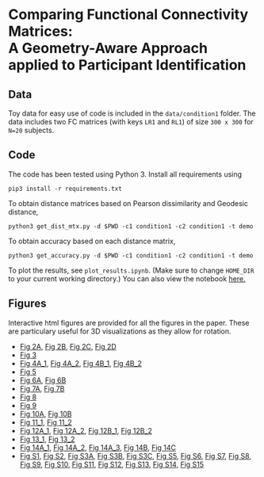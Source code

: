 # Comparing Functional Connectivity Matrices: <br/>A Geometry-Aware Approach applied to Participant Identification

## Data
Toy data for easy use of code is included in the `data/condition1` folder. The data includes two FC matrices (with keys `LR1` and `RL1`) of size `300 x 300` for `N=20` subjects.

## Code
The code has been tested using Python 3. Install all requirements using
```
pip3 install -r requirements.txt
```
To obtain distance matrices based on Pearson dissimilarity and Geodesic distance,
```
python3 get_dist_mtx.py -d $PWD -c1 condition1 -c2 condition1 -t demo
```
To obtain accuracy based on each distance matrix,
```
python3 get_accuracy.py -d $PWD -c1 condition1 -c2 condition1 -t demo
```
To plot the results, see `plot_results.ipynb`. (Make sure to change `HOME_DIR` to your current working directory.) You can also view the notebook [here.](https://nbviewer.jupyter.org/github/makto-toruk/FC_geodesic/blob/master/plot_results.ipynb)

## Figures

Interactive html figures are provided for all the figures in the paper. These are particulary useful for 3D visualizations as they allow for rotation.

* [Fig 2A](https://htmlpreview.github.io/?https://github.com/makto-toruk/FC_geodesic/blob/master/figures/Fig2A.html), [Fig 2B](https://htmlpreview.github.io/?https://github.com/makto-toruk/FC_geodesic/blob/master/figures/Fig2B.html), [Fig 2C](https://htmlpreview.github.io/?https://github.com/makto-toruk/FC_geodesic/blob/master/figures/Fig2C.html), [Fig 2D](https://htmlpreview.github.io/?https://github.com/makto-toruk/FC_geodesic/blob/master/figures/Fig2D.html)
* [Fig 3](https://htmlpreview.github.io/?https://github.com/makto-toruk/FC_geodesic/blob/master/figures/Fig3.html)
* [Fig 4A_1](https://htmlpreview.github.io/?https://github.com/makto-toruk/FC_geodesic/blob/master/figures/Fig4A_1.html), [Fig 4A_2](https://htmlpreview.github.io/?https://github.com/makto-toruk/FC_geodesic/blob/master/figures/Fig4A_2.html), [Fig 4B_1](https://htmlpreview.github.io/?https://github.com/makto-toruk/FC_geodesic/blob/master/figures/Fig4B_1.html), [Fig 4B_2](https://htmlpreview.github.io/?https://github.com/makto-toruk/FC_geodesic/blob/master/figures/Fig4B_2.html)
* [Fig 5](https://htmlpreview.github.io/?https://github.com/makto-toruk/FC_geodesic/blob/master/figures/Fig5.html)
* [Fig 6A](https://htmlpreview.github.io/?https://github.com/makto-toruk/FC_geodesic/blob/master/figures/Fig6A.html), [Fig 6B](https://htmlpreview.github.io/?https://github.com/makto-toruk/FC_geodesic/blob/master/figures/Fig6B.html)
* [Fig 7A](https://htmlpreview.github.io/?https://github.com/makto-toruk/FC_geodesic/blob/master/figures/Fig7A.html), [Fig 7B](https://htmlpreview.github.io/?https://github.com/makto-toruk/FC_geodesic/blob/master/figures/Fig7B.html)
* [Fig 8](https://htmlpreview.github.io/?https://github.com/makto-toruk/FC_geodesic/blob/master/figures/Fig8.html)
* [Fig 9](https://htmlpreview.github.io/?https://github.com/makto-toruk/FC_geodesic/blob/master/figures/Fig9.html)
* [Fig 10A](https://htmlpreview.github.io/?https://github.com/makto-toruk/FC_geodesic/blob/master/figures/Fig10A.html), [Fig 10B](https://htmlpreview.github.io/?https://github.com/makto-toruk/FC_geodesic/blob/master/figures/Fig10B.html)
* [Fig 11_1](https://htmlpreview.github.io/?https://github.com/makto-toruk/FC_geodesic/blob/master/figures/Fig11_1.html), [Fig 11_2](https://htmlpreview.github.io/?https://github.com/makto-toruk/FC_geodesic/blob/master/figures/Fig11_2.html)
* [Fig 12A_1](https://htmlpreview.github.io/?https://github.com/makto-toruk/FC_geodesic/blob/master/figures/Fig12A_1.html), [Fig 12A_2](https://htmlpreview.github.io/?https://github.com/makto-toruk/FC_geodesic/blob/master/figures/Fig12A_2.html), [Fig 12B_1](https://htmlpreview.github.io/?https://github.com/makto-toruk/FC_geodesic/blob/master/figures/Fig12B_1.html), [Fig 12B_2](https://htmlpreview.github.io/?https://github.com/makto-toruk/FC_geodesic/blob/master/figures/Fig12B_2.html)
* [Fig 13_1](https://htmlpreview.github.io/?https://github.com/makto-toruk/FC_geodesic/blob/master/figures/Fig13_1.html), [Fig 13_2](https://htmlpreview.github.io/?https://github.com/makto-toruk/FC_geodesic/blob/master/figures/Fig13_2.html)
* [Fig 14A_1](https://htmlpreview.github.io/?https://github.com/makto-toruk/FC_geodesic/blob/master/figures/Fig14A_1.html), [Fig 14A_2](https://htmlpreview.github.io/?https://github.com/makto-toruk/FC_geodesic/blob/master/figures/Fig14A_2.html), [Fig 14A_3](https://htmlpreview.github.io/?https://github.com/makto-toruk/FC_geodesic/blob/master/figures/Fig14A_3.html), [Fig 14B](https://htmlpreview.github.io/?https://github.com/makto-toruk/FC_geodesic/blob/master/figures/Fig14B.html), [Fig 14C](https://htmlpreview.github.io/?https://github.com/makto-toruk/FC_geodesic/blob/master/figures/Fig14C.html)
* [Fig S1](https://htmlpreview.github.io/?https://github.com/makto-toruk/FC_geodesic/blob/master/figures/FigS1.html), [Fig S2](https://htmlpreview.github.io/?https://github.com/makto-toruk/FC_geodesic/blob/master/figures/FigS2.html), [Fig S3A](https://htmlpreview.github.io/?https://github.com/makto-toruk/FC_geodesic/blob/master/figures/FigS3A.html), [Fig S3B](https://htmlpreview.github.io/?https://github.com/makto-toruk/FC_geodesic/blob/master/figures/FigS3B.html), [Fig S3C](https://htmlpreview.github.io/?https://github.com/makto-toruk/FC_geodesic/blob/master/figures/FigS3C.html), [Fig S5](https://htmlpreview.github.io/?https://github.com/makto-toruk/FC_geodesic/blob/master/figures/FigS5.html), [Fig S6](https://htmlpreview.github.io/?https://github.com/makto-toruk/FC_geodesic/blob/master/figures/FigS6.html), [Fig S7](https://htmlpreview.github.io/?https://github.com/makto-toruk/FC_geodesic/blob/master/figures/FigS7.html), [Fig S8](https://htmlpreview.github.io/?https://github.com/makto-toruk/FC_geodesic/blob/master/figures/FigS8.html), [Fig S9](https://htmlpreview.github.io/?https://github.com/makto-toruk/FC_geodesic/blob/master/figures/FigS9.html), [Fig S10](https://htmlpreview.github.io/?https://github.com/makto-toruk/FC_geodesic/blob/master/figures/FigS10.html), [Fig S11](https://htmlpreview.github.io/?https://github.com/makto-toruk/FC_geodesic/blob/master/figures/FigS11.html), [Fig S12](https://htmlpreview.github.io/?https://github.com/makto-toruk/FC_geodesic/blob/master/figures/FigS12.html), [Fig S13](https://htmlpreview.github.io/?https://github.com/makto-toruk/FC_geodesic/blob/master/figures/FigS13.html), [Fig S14](https://htmlpreview.github.io/?https://github.com/makto-toruk/FC_geodesic/blob/master/figures/FigS14.html), [Fig S15](https://htmlpreview.github.io/?https://github.com/makto-toruk/FC_geodesic/blob/master/figures/FigS15.html)
